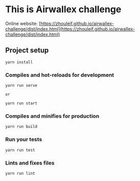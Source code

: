 # This is Airwallex challenge

Online website: [https://zhouleif.github.io/airwallex-challenge/dist/index.html](https://zhouleif.github.io/airwallex-challenge/dist/index.html)

## Project setup
```
yarn install
```

### Compiles and hot-reloads for development
```
yarn run serve

or

yarn run start
```

### Compiles and minifies for production
```
yarn run build
```

### Run your tests
```
yarn run test
```

### Lints and fixes files
```
yarn run lint
```